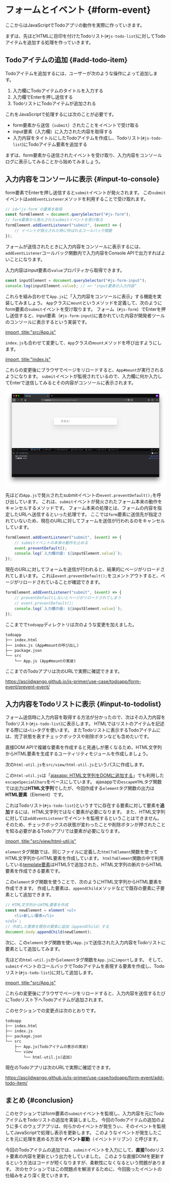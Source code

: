 # フォームとイベント {#form-event}

ここからはJavaScriptでTodoアプリの動作を実際に作っていきます。

まずは、先ほどHTMLに目印を付けたTodoリスト(`#js-todo-list`)に対してTodoアイテムを追加する処理を作っていきます。

## Todoアイテムの追加 {#add-todo-item}

Todoアイテムを追加するには、ユーザーが次のような操作によって追加します。

1. 入力欄にTodoアイテムのタイトルを入力する
2. 入力欄でEnterを押し送信する
3. TodoリストにTodoアイテムが追加される

これをJavaScriptで処理するには次のことが必要です。

- form要素から送信（`submit`）されたことをイベントで受け取る
- input要素（入力欄）に入力された内容を取得する
- 入力内容をタイトルにしたTodoアイテムを作成し、Todoリスト(`#js-todo-list`)にTodoアイテム要素を追加する

まずは、form要素から送信されたイベントを受け取り、入力内容をコンソールログに表示してみることから始めてみましょう。

## 入力内容をコンソールに表示 {#input-to-console}

form要素でEnterを押し送信すると`submit`イベントが発火されます。
この`submit`イベントは`addEventListener`メソッドを利用することで受け取れます。

<!-- doctest:disable -->
```js
// id="js-form`の要素を取得
const formElement = document.querySelector("#js-form");
// form要素から発火されたsubmitイベントを受け取る
formElement.addEventListener("submit", (event) => {
    // イベントが発火された時に呼ばれるコールバック関数
});
```

フォームが送信されたときに入力内容をコンソールに表示するには、
`addEventListener`コールバック関数内で入力内容をConsole APIで出力すればよいことになります。

入力内容はinput要素の`value`プロパティから取得できます。

<!-- doctest:disable -->
```js
const inputElement = document.querySelector("#js-form-input");
console.log(inputElement.value); // => "input要素の入力内容"
```

これらを組み合わせて`App.js`に「入力内容をコンソールに表示」する機能を実装してみましょう。
`App`クラスに`mount`というメソッドを定義して、次のようにform要素の`submit`イベントを受け取ります。
フォーム（`#js-form`）でEnterを押し送信すると、input要素（`#js-form-input`)に書かれていた内容が開発者ツールのコンソールに表示するという実装です。

[import, title:"src/App.js"](./prevent-event/src/App.js)

`index.js`も合わせて変更して、`App`クラスの`mount`メソッドを呼び出すようにします。

[import, title:"index.js"](./prevent-event/index.js)

これらの変更後にブラウザでページをリロードすると、`App#mount`が実行されるようになります。
`submit`イベントが監視されているので、入力欄に何か入力してEnterで送信してみるとその内容がコンソールに表示されます。

![入力内容がコンソールに表示される](./img/event-driven.png)

先ほどの`App.js`で発火されたsubmitイベントの`event.preventDefault();`を呼び出しています。
これは、`submit`イベントが発火されたフォーム本来の動作をキャンセルするメソッドです。
フォーム本来の処理とは、フォームの内容を指定したURLへ送信するといった処理です。
ここでは`form`要素に送信先が指定されていないため、現在のURLに対してフォームを送信が行われるのをキャンセルしています。

<!-- doctest:disable -->
```js
formElement.addEventListener("submit", (event) => {
    // submitイベントの本来の動作を止める
    event.preventDefault();
    console.log(`入力欄の値: ${inputElement.value}`);
});
```

現在のURLに対してフォームを送信が行われると、結果的にページがリロードされてしまいます。
これは`event.preventDefault();`をコメントアウトすると、ページがリロードされていることが確認できます。

```js
formElement.addEventListener("submit", (event) => {
    // preventDefaultしないとページがリロードされてしまう
    // event.preventDefault();
    console.log(`入力欄の値: ${inputElement.value}`);
});
```

ここまでで`todoapp`ディレクトリは次のような変更を加えました。

```
todoapp
├── index.html
├── index.js (App#mountの呼び出し)
├── package.json
└── src
    └── App.js (App#mountの実装)
```


ここまでのTodoアプリは次のURLで実際に確認できます。

<a href="./prevent-event//" target="_blank">https://asciidwango.github.io/js-primer/use-case/todoapp/form-event/prevent-event/</a>

## 入力内容をTodoリストに表示 {#input-to-todolist}

フォーム送信時に入力内容を取得する方法が分かったので、次はその入力内容をTodoリスト(`#js-todo-list`)に表示します。
HTMLではリストのアイテムを記述する際には`<li>`タグを使います。
またTodoリストに表示するTodoアイテムには、完了状態を表すチェックボックスや削除ボタンなども含めたいです。

直接DOM APIで複雑な要素を作成すると見通しが悪くなるため、HTML文字列からHTML要素を生成するユーティリティモジュールを作成しましょう。

次の`html-util.js`を`src/view/html-util.js`というパスに作成します。

この`html-util.js`は「[ajaxapp: HTML文字列をDOMに追加する][]」でも利用した`escapeSpecialChars`をベースにしています。
ajaxappでの`escapeHTML`タグ関数では出力は**HTML文字列**でしたが、今回作成する`element`タグ関数の出力は**HTML要素**（Element）です。

これはTodoリスト(`#js-todo-list`)というすでに存在する要素に対して要素を**追加**するには、HTML文字列ではなく要素が必要になります。
また、HTML文字列に対しては`addEventListener`でイベントを監視するということはできません。
そのため、チェックボックスの状態が変わったことや削除ボタンが押されたことを知る必要があるTodoアプリでは要素が必要になります。

[import, title:"src/view/html-util.js"](./add-todo-item/src/view/html-util.js)

`element`タグ関数では、同じファイルに定義した`htmlToElement`関数を使ってHTML文字列からHTML要素を作成しています。
`htmlToElement`関数の中で利用している[template要素][]はHTML5で追加された、HTML文字列の断片からHTML要素を作成できる要素です。

この`element`タグ関数を使うことで、次のようにHTML文字列からHTML要素を作成できます。
作成した要素は、`appendChild`メソッドなどで既存の要素に子要素として追加できます。

<!-- doctest:disable -->
```js
// HTML文字列からHTML要素を作成
const newElement = element`<ul>
    <li>新しい要素</li>
</ul>`;
// 作成した要素を既存の要素に追加（appendChild）する
document.body.appendChild(newElement);
```

次に、この`element`タグ関数を使い`App.js`で送信された入力内容をTodoリストに要素として追加してみます。

先ほどの`html-util.js`から`element`タグ関数を`App.js`に`import`します。
そして、`submit`イベントのコールバックでTodoアイテムを表現する要素を作成し、Todoリスト(`#js-todo-list`)に対して追加します。

[import, title:"src/App.js"](./add-todo-item/src/App.js)

これらの変更後にブラウザでページをリロードすると、入力内容を送信するたびにTodoリスト下へTodoアイテムが追加されます。

このセクションでの変更点は次のとおりです。

```
todoapp
├── index.html
├── index.js
├── package.json
└── src
    ├── App.js(Todoアイテムの表示の実装)
    └── view
        └── html-util.js(追加)
```


現在のTodoアプリは次のURLで実際に確認できます。

<a href="./add-todo-item/" target="_blank">https://asciidwango.github.io/js-primer/use-case/todoapp/form-event/add-todo-item/</a>

## まとめ {#conclusion}

このセクションではform要素の`submit`イベントを監視し、入力内容を元にTodoアイテムをTodoリストの追加を実装しました。
今回のTodoアイテムの追加のように多くのウェブアプリは、何らかのイベントが発生うぃ、そのイベントを監視してJavaScriptで処理し表示を更新します。
このようなイベントが発生したことを元に処理を進める方法を**イベント駆動**（イベントドリブン）と呼びます。

今回のTodoアイテムの追加では、`submit`イベントを入力にして、**直接**Todoリスト要素の内容を更新という出力をしていました。
このような直接DOMを更新するという方法はコードが短くなりますが、柔軟性になくなるという問題があります。
次のセクションではこの問題点を解消するために、今回扱ったイベントの仕組みをより深く見ていきます。

[ajaxapp: HTML文字列をDOMに追加する]: ../../ajaxapp/display/README.md#html-to-dom
[template要素]: https://developer.mozilla.org/ja/docs/Web/HTML/Element/template

